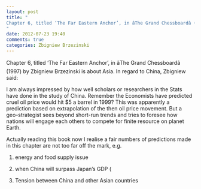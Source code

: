 ```yaml
---
layout: post
title: "
Chapter 6, titled ‘The Far Eastern Anchor’, in âThe Grand Chessboardâ (1997) by Zbigniew Brzezinski is about Asia. In regard to China, Zbigniew said:
"
date: 2012-07-23 19:40
comments: true
categories: Zbigniew Brzezinski
---
```


Chapter 6, titled ‘The Far Eastern Anchor’, in âThe Grand Chessboardâ (1997) by Zbigniew Brzezinski is about Asia. In regard to China, Zbigniew said:


I am always impressed by how well scholars or researchers in the Stats have done in the study of China. Remember the Economists have predicted cruel oil price would hit $5 a barrel in 1999? This was apparently a prediction based on extrapolation of the then oil price movement. But a geo-strategist sees beyond short-run trends and tries to foresee how nations will engage each others to compete for finite resource on planet Earth.


Actually reading this book now I realise a fair numbers of predictions made in this chapter are not too far off the mark, e.g.


1) energy and food supply issue


2) when China will surpass Japan’s GDP (


3) Tension between China and other Asian countries

